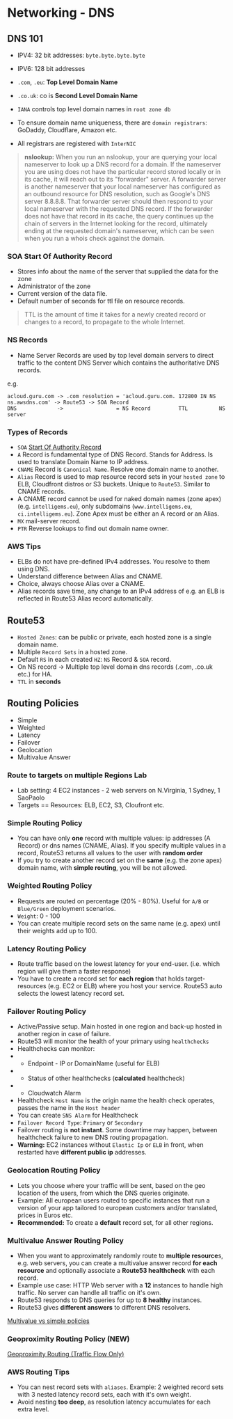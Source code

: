 # Networking - DNS

## DNS 101

- IPV4: 32 bit addresses: `byte.byte.byte.byte`
- IPV6: 128 bit addresses

- `.com`, `.eu`: __Top Level Domain Name__
- `.co.uk`: co is __Second Level Domain Name__
- `IANA` controls top level domain names in `root zone db`
- To ensure domain name uniqueness, there are `domain registrars`: GoDaddy, Cloudflare, Amazon etc.
- All registrars are registered with `InterNIC`

> __nslookup:__ When you run an nslookup, your are querying your local nameserver to look up a DNS record for a domain. If the nameserver you are using does not have the particular record stored locally or in its cache, it will reach out to its "forwarder" server. A forwarder server is another nameserver that your local nameserver has configured as an outbound resource for DNS resolution, such as Google's DNS server 8.8.8.8. That forwarder server should then respond to your local nameserver with the requested DNS record.
If the forwarder does not have that record in its cache, the query continues up the chain of servers in the Internet looking for the record, ultimately ending at the requested domain's nameserver, which can be seen when you run a whois check against the domain.

### SOA Start Of Authority Record

- Stores info about the name of the server that supplied the data for the zone
- Administrator of the zone
- Current version of the data file.
- Default number of seconds for ttl file on resource records.

> TTL is the amount of time it takes for a newly created record or changes to a record, to propagate to the whole Internet.

### NS Records

- Name Server Records are used by top level domain servers to direct traffic to the content DNS Server which contains the authoritative DNS records.

e.g.

```Shell
acloud.guru.com -> .com resolution = 'acloud.guru.com. 172800 IN NS ns.awsdns.com' -> Route53 -> SOA Record
DNS             ->                 = NS Record         TTL          NS server
```

### Types of Records

- `SOA` [Start Of Authority Record](#soa-start-of-authority-record)
- `A` Record is fundamental type of DNS Record. Stands for Address. Is used to translate Domain Name to IP address.
- `CNAME` Record is `Canonical Name`. Resolve one domain name to another.
- `Alias` Record is used to map resource record sets in your `hosted zone` to ELB, Cloudfront distros or S3 buckets. Unique to `Route53`. Similar to CNAME records.
- A CNAME record cannot be used for naked domain names (zone apex) (e.g. `intelligems.eu`), only subdomains (`www.intelligems.eu`, `ci.intelligems.eu`). Zone Apex must be either an A record or an Alias.
- `MX` mail-server record.
- `PTR` Reverse lookups to find out domain name owner.

### AWS Tips

- ELBs do not have pre-defined IPv4 addresses. You resolve to them using DNS.
- Understand difference between Alias and CNAME.
- Choice, always choose Alias over a CNAME.
- Alias records save time, any change to an IPv4 address of e.g. an ELB is reflected in Route53 Alias record automatically.

## Route53

- `Hosted Zones`: can be public or private, each hosted zone is a single domain name.
- Multiple `Record Sets` in a hosted zone.
- Default `RS` in each created `HZ`: `NS` Record & `SOA` record.
- On NS record -> Multiple top level domain dns records (.com, .co.uk etc.) for HA.
- `TTL` in **seconds**

## Routing Policies

- Simple
- Weighted
- Latency
- Failover
- Geolocation
- Multivalue Answer

### Route to targets on multiple Regions Lab

- Lab setting: 4 EC2 instances - 2 web servers on N.Virginia, 1 Sydney, 1 SaoPaolo
- Targets == Resources: ELB, EC2, S3, Cloufront etc.

### Simple Routing Policy

- You can have only **one** record with multiple values: ip addresses (A Record) or dns names (CNAME, Alias). If you specify multiple values in a record, Route53 returns all values to the user with **random order**
- If you try to create another record set on the **same** (e.g. the zone apex) domain name, with **simple routing**, you will be not allowed.

### Weighted Routing Policy

- Requests are routed on percentage (20% - 80%). Useful for `A/B` or `Blue/Green` deployment scenarios.
- `Weight`: 0 - 100
- You can create multiple record sets on the same name (e.g. apex) until their weights add up to 100.

### Latency Routing Policy

- Route traffic based on the lowest latency for your end-user. (i.e. which region will give them a faster response)
- You have to create a record set for **each region** that holds target-resources (e.g. EC2 or ELB) where you host your service. Route53 auto selects the lowest latency record set.

### Failover Routing Policy

- Active/Passive setup. Main hosted in one region and back-up hosted in another region in case of failure.
- Route53 will monitor the health of your primary using `healthchecks`
- Healthchecks can monitor:
- - Endpoint - IP or DomainName (useful for ELB)
- - Status of other healthchecks (**calculated** healthcheck)
- - Cloudwatch Alarm
- Healthcheck `Host Name` is the origin name the health check operates, passes the name in the `Host header`
- You can create `SNS Alarm` for Healthcheck
- `Failover Record Type`: `Primary` or `Secondary`
- Failover routing is **not instant**. Some downtime may happen, between healthcheck failure to new DNS routing propagation.
- **Warning:** EC2 instances without `Elastic Ip` or `ELB` in front, when restarted have **different public ip** addresses.

### Geolocation Routing Policy

- Lets you choose where your traffic will be sent, based on the geo location of the users, from which the DNS queries originate.
- Example: All european users routed to specific instances that run a version of your app tailored to european customers and/or translated, prices in Euros etc.
- **Recommended:** To create a **default** record set, for all other regions.

### Multivalue Answer Routing Policy

- When you want to approximately randomly route to **multiple resource**s, e.g. web servers, you can create a multivalue answer record **for each resource** and optionally associate a **Route53 healthcheck** with each record.
- Example use case: HTTP Web server with a **12** instances to handle high traffic. No server can handle all traffic on it's own.
- Route53 responds to DNS queries for up to **8 healthy** instances.
- Route53 gives **different answers** to different DNS resolvers.

[Multivalue vs simple policies](https://aws.amazon.com/premiumsupport/knowledge-center/multivalue-versus-simple-policies/)

### Geoproximity Routing Policy (NEW)

[Geoproximity Routing (Traffic Flow Only)](https://docs.aws.amazon.com/Route53/latest/DeveloperGuide/routing-policy.html#routing-policy-geoproximity)

### AWS Routing Tips

- You can nest record sets with `aliases`. Example: 2 weighted record sets with 3 nested latency record sets, each with it's own weight.
- Avoid nesting **too deep**, as resolution latency accumulates for each extra level.

